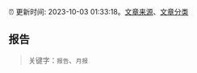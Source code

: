 :alarm_clock: 更新时间: 2023-10-03 01:33:18。[文章来源](/README.md)、[文章分类](/TAGS.md)

## 报告


> 关键字：`报告`、`月报`



